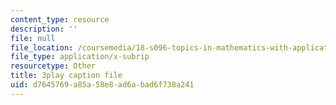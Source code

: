 ```yaml
---
content_type: resource
description: ''
file: null
file_location: /coursemedia/18-s096-topics-in-mathematics-with-applications-in-finance-fall-2013/d7645769a85a58e8ad6abad6f738a241_cDlbEQz1PQk.vtt
file_type: application/x-subrip
resourcetype: Other
title: 3play caption file
uid: d7645769-a85a-58e8-ad6a-bad6f738a241
---
```


